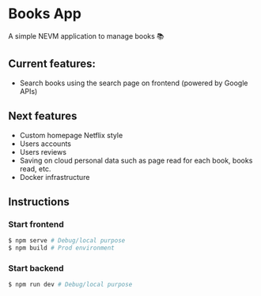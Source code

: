 # Books App
A simple NEVM application to manage books 📚

## Current features:
* Search books using the search page on frontend (powered by Google APIs)

## Next features
* Custom homepage Netflix style
* Users accounts
* Users reviews
* Saving on cloud personal data such as page read for each book, books read, etc.
* Docker infrastructure

## Instructions
### Start frontend
```bash
$ npm serve # Debug/local purpose
$ npm build # Prod environment
```

### Start backend
```bash
$ npm run dev # Debug/local purpose
```